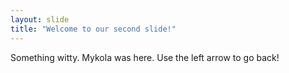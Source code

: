 ```yaml
---
layout: slide
title: "Welcome to our second slide!"
---
```

Something witty. Mykola was here.
Use the left arrow to go back!
